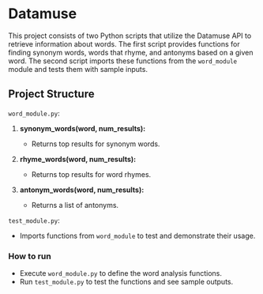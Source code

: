 # Datamuse

This project consists of two Python scripts that utilize the Datamuse API to retrieve information about words. The first script provides functions for finding synonym words, words that rhyme, and antonyms based on a given word. The second script imports these functions from the `word_module` module and tests them with sample inputs.

## Project Structure

`word_module.py`:

1. **synonym_words(word, num_results):**
 
   - Returns top results for synonym words.
   
2. **rhyme_words(word, num_results):**
   
   - Returns top results for word rhymes.
   
3. **antonym_words(word, num_results):**
 
   - Returns a list of antonyms.

`test_module.py`:

- Imports functions from `word_module` to test and demonstrate their usage.

### How to run

- Execute `word_module.py` to define the word analysis functions.
- Run `test_module.py` to test the functions and see sample outputs.
